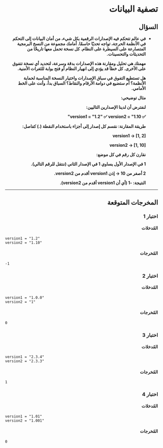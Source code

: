 # <div dir="rtl">تصفية البيانات</div>

## <div dir="rtl">السؤال</div>

<ul dir="rtl">
<li>
<b>
في عالم تتحكم فيه الإصدارات الرقمية بكل شيء، من أمان البيانات إلى التحكم في الأنظمة الحرجة، تواجه تحديًا حاسمًا. أمامك مجموعة من النسخ البرمجية المتصارعة على السيطرة على النظام. كل نسخة تحمل معها تاريخًا من التحديثات والتحسينات.

مهمتك هي تحليل ومقارنة هذه الإصدارات بدقة وسرعة، لتحديد أي نسخة تتفوق على الأخرى. كل خطأ قد يؤدي إلى انهيار النظام أو فتح بوابة للثغرات الأمنية.

هل تستطيع التفوق في سباق الإصدارات واختيار النسخة المناسبة لحماية الأنظمة؟ أم ستضيع في دوامة الأرقام والنقاط؟ السباق بدأ، وأنت على الخط الأمامي.

مثال توضيحي:

لنفترض أن لدينا الإصدارين التاليين:

✅ version1 = "1.2"
✅ version2 = "1.10"

طريقة المقارنة:
نقسم كل إصدار إلى أجزاء باستخدام النقطة (.) كفاصل:

version1 → \[1, 2]

version2 → \[1, 10]

نقارن كل رقم في كل موضع:

1 في الإصدار الأول يساوي 1 في الإصدار الثاني (ننتقل للرقم التالي).

2 أصغر من 10 → إذن version1 أقدم من version2.

النتيجة: -1 (أي أن version1 أقدم من version2).

</b>
</li>
</ul>

---

## <div dir="rtl">المخرجات المتوقعة</div>

### <div dir="rtl">اختبار 1</div>

#### <div dir="rtl">المُدخلات</div>

```text
version1 = "1.2"
version2 = "1.10"
```

#### <div dir="rtl">المُخرجات</div>

```text
-1
```

### <div dir="rtl">اختبار 2</div>

#### <div dir="rtl">المُدخلات</div>

```text
version1 = "1.0.0"
version2 = "1"
```

#### <div dir="rtl">المُخرجات</div>

```text
0
```

### <div dir="rtl">اختبار 3</div>

#### <div dir="rtl">المُدخلات</div>

```text
version1 = "2.3.4"
version2 = "2.3.3"
```

#### <div dir="rtl">المُخرجات</div>

```text
1
```

### <div dir="rtl">اختبار 4</div>

#### <div dir="rtl">المُدخلات</div>

```text
version1 = "1.01"
version2 = "1.001"
```

#### <div dir="rtl">المُخرجات</div>

```text
0
```